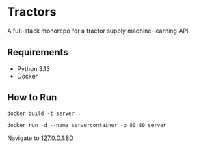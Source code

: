 # Tractors

A full-stack monorepo for a tractor supply machine-learning API.

## Requirements

* Python 3.13
* Docker

## How to Run

`docker build -t server .`

`docker run -d --name servercontainer -p 80:80 server`

Navigate to [127.0.0.1:80](http://127.0.0.1:80)
